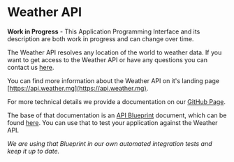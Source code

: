 Weather API
=============================

**Work in Progress** - This Application Programming Interface and its description are both work in progress and can change over time.

The Weather API resolves any location of the world to weather data. 
If you want to get access to the Weather API or have any questions you can contact us [here](https://meteogroup.zendesk.com/hc/en-gb/requests/new?ticket_form_id=64951).

You can find more information about the Weather API on it's landing page [https://api.weather.mg](https://api.weather.mg).

For more technical details we provide a documentation on our [GitHub Page](http://meteogroup.github.io/weather-api).

The base of that documentation is an [API Blueprint](https://apiblueprint.org/documentation/) document, which can be found [here](https://github.com/MeteoGroup/weather-api/blob/master/WEATHER-API-BLUEPRINT.md).
You can use that to test your application against the Weather API. 

*We are using that Blueprint in our own automated integration tests and keep it up to date.*
